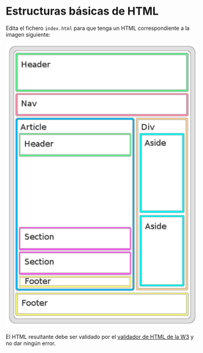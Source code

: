 # Estructuras básicas de HTML

Edita el fichero `index.html` para que tenga un HTML correspondiente a la imagen siguiente:

![Estructura HTML](./estructura.png)

El HTML resultante debe ser validado por el [validador de HTML de la W3](https://validator.w3.org/#validate_by_input) y no dar ningún error.

